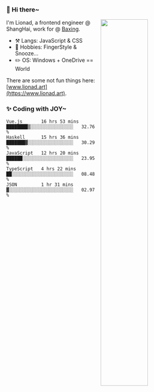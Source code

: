 ### 👋 Hi there~

[<img align="right" width="50%" src="https://github-readme-stats.vercel.app/api?username=Lionad-Morotar&show_icons=true">](https://metrics.lecoq.io/ouuan?template=classic)

I'm Lionad, a frontend engineer @ ShangHai, work for @ [Baxing](https://github.com/baixing).

- ⚒️ Langs: JavaScript & CSS
- 🎨 Hobbies: FingerStyle & Snooze...
- ✏️ OS: Windows + OneDrive == World

There are some not fun things here: [www.lionad.art](https://www.lionad.art).

### ✨ Coding with JOY~

<!--START_SECTION:waka-->
```text
Vue.js       16 hrs 53 mins  ████████▒░░░░░░░░░░░░░░░░   32.76 % 
Haskell      15 hrs 36 mins  ███████▓░░░░░░░░░░░░░░░░░   30.29 % 
JavaScript   12 hrs 20 mins  ██████░░░░░░░░░░░░░░░░░░░   23.95 % 
TypeScript   4 hrs 22 mins   ██░░░░░░░░░░░░░░░░░░░░░░░   08.48 % 
JSON         1 hr 31 mins    ▓░░░░░░░░░░░░░░░░░░░░░░░░   02.97 % 
```
<!--END_SECTION:waka-->
